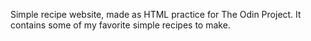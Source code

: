 Simple recipe website, made as HTML practice for The Odin Project. It contains some of my favorite simple recipes to make.